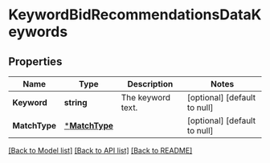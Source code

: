 # KeywordBidRecommendationsDataKeywords

## Properties
Name | Type | Description | Notes
------------ | ------------- | ------------- | -------------
**Keyword** | **string** | The keyword text. | [optional] [default to null]
**MatchType** | [***MatchType**](MatchType.md) |  | [optional] [default to null]

[[Back to Model list]](../README.md#documentation-for-models) [[Back to API list]](../README.md#documentation-for-api-endpoints) [[Back to README]](../README.md)

